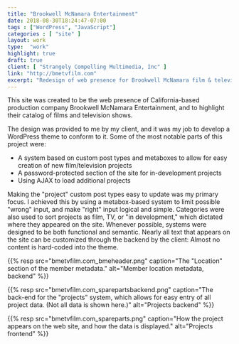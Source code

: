 ```yaml
---
title: "Brookwell McNamara Entertainment"
date: 2018-08-30T18:24:47-07:00
tags : ["WordPress", "JavaScript"]
categories : [ "site" ]
layout: work
type:  "work"
highlight: true
draft: true
client: [ "Strangely Compelling Multimedia, Inc" ]
link: "http://bmetvfilm.com"
excerpt: "Redesign of web presence for Brookwell McNamara film & television production company."
---
```


This site was created to be the web presence of California-based production company Brookwell McNamara Entertainment, and to highlight their catalog of films and television shows. 

The design was provided to me by my client, and it was my job to develop a WordPress theme to conform to it. Some of the most notable parts of this project were:

- A system based on custom post types and metaboxes to allow for easy creation of new film/television projects
- A password-protected section of the site for in-development projects
- Using AJAX to load additional projects

Making the "project" custom post types easy to update was my primary focus. I achieved this by using a metabox-based system to limit possible "wrong" input, and make "right" input logical and simple. Categories were also used to sort projects as film, TV, or "in development," which dictated where they appeared on the site. Whenever possible, systems were designed to be both functional and semantic. Nearly all text that appears on the site can be customized through the backend by the client: Almost no content is hard-coded into the theme.

{{% resp src="bmetvfilm.com_bmeheader.png" caption="The \"Location\" section of the member metadata." alt="Member location metadata, backend" %}}

{{% resp src="bmetvfilm.com_sparepartsbackend.png" caption="The back-end for the \"projects\" system, which allows for easy entry of all project data. (Not all data is shown here.)" alt="Projects backend" %}}

{{% resp src="bmetvfilm.com_spareparts.png" caption="How the project appears on the web site, and how the data is displayed." alt="Projects frontend" %}}